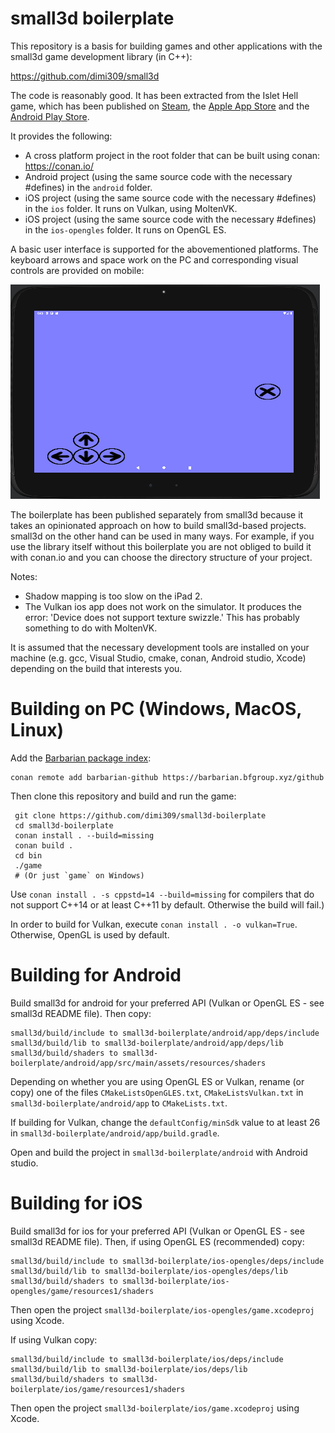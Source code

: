 small3d boilerplate
===================

This repository is a basis for building games and other
applications with the small3d game development library
(in C++):

https://github.com/dimi309/small3d

The code is reasonably good. It has been extracted from
the Islet Hell game, which has been published on [Steam](https://store.steampowered.com/app/2069750/Islet_Hell/),
the [Apple App Store](https://apps.apple.com/us/app/islet-hell/id1631875184) and the [Android Play Store](https://play.google.com/store/apps/details?id=dimi309.islethelladroid).

It provides the following:

- A cross platform project in the root folder that can be built using
  conan: https://conan.io/
- Android project (using the same source code with the necessary
  #defines) in the `android` folder.
- iOS project (using the same source code with the necessary
  #defines) in the `ios` folder. It runs on Vulkan, using MoltenVK.
- iOS project (using the same source code with the necessary
  #defines) in the `ios-opengles` folder. It runs on OpenGL ES.

A basic user interface is supported for the abovementioned platforms.
The keyboard arrows and space work on the PC and corresponding
visual controls are provided on mobile:

![mobile interface](mobile-interface.png)
  
The boilerplate has been published separately from small3d because it 
takes an opinionated approach on how to build small3d-based
projects. small3d on the other hand can be used in many ways.
For example, if you use the library itself without this boilerplate
you are not obliged to build it with conan.io and you can choose
the directory structure of your project.

Notes: 
- Shadow mapping is too slow on the iPad 2.
- The Vulkan ios app does not work on the simulator. It produces the error:
  'Device does not support texture swizzle.'
  This has probably something to do with MoltenVK.

It is assumed that the necessary development tools are installed
on your machine (e.g. gcc, Visual Studio, cmake, conan, 
Android studio, Xcode) depending on the build that interests
you.

# Building on PC (Windows, MacOS, Linux)

Add the [Barbarian package index](https://barbarian.bfgroup.xyz):

	conan remote add barbarian-github https://barbarian.bfgroup.xyz/github
	 
Then clone this repository and build and run the game:

     git clone https://github.com/dimi309/small3d-boilerplate
     cd small3d-boilerplate
     conan install . --build=missing
     conan build .
     cd bin
     ./game
     # (Or just `game` on Windows)

Use `conan install . -s cppstd=14 --build=missing` for compilers that do not support 
C++14 or at least C++11 by default. Otherwise the build will fail.)
	
In order to build for Vulkan, execute `conan install . -o vulkan=True`. Otherwise, 
OpenGL is used by default.

# Building for Android

Build small3d for android for your preferred API (Vulkan or OpenGL ES - see small3d README 
file). Then copy:

	small3d/build/include to small3d-boilerplate/android/app/deps/include
	small3d/build/lib to small3d-boilerplate/android/app/deps/lib
	small3d/build/shaders to small3d-boilerplate/android/app/src/main/assets/resources/shaders

Depending on whether you are using OpenGL ES or Vulkan, rename (or copy) one of the files 
`CMakeListsOpenGLES.txt`, `CMakeListsVulkan.txt` in `small3d-boilerplate/android/app` 
to `CMakeLists.txt`.

If building for Vulkan, change the `defaultConfig/minSdk` value to at least 26 in
`small3d-boilerplate/android/app/build.gradle`.

Open and build the project in `small3d-boilerplate/android` with Android studio.

# Building for iOS

Build small3d for ios for your preferred API (Vulkan or OpenGL ES - see small3d README 
file). Then, if using OpenGL ES (recommended) copy:

	small3d/build/include to small3d-boilerplate/ios-opengles/deps/include
	small3d/build/lib to small3d-boilerplate/ios-opengles/deps/lib
	small3d/build/shaders to small3d-boilerplate/ios-opengles/game/resources1/shaders

Then open the project `small3d-boilerplate/ios-opengles/game.xcodeproj` using Xcode.

If using Vulkan copy:

	small3d/build/include to small3d-boilerplate/ios/deps/include
	small3d/build/lib to small3d-boilerplate/ios/deps/lib
	small3d/build/shaders to small3d-boilerplate/ios/game/resources1/shaders

Then open the project `small3d-boilerplate/ios/game.xcodeproj` using Xcode.
